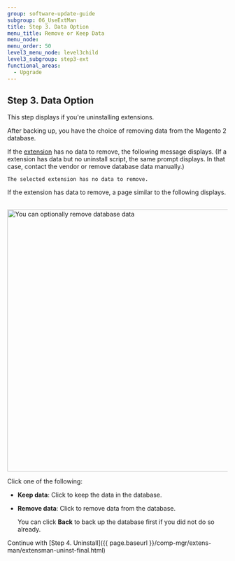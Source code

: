 ```yaml
---
group: software-update-guide
subgroup: 06_UseExtMan
title: Step 3. Data Option
menu_title: Remove or Keep Data
menu_node:
menu_order: 50
level3_menu_node: level3child
level3_subgroup: step3-ext
functional_areas:
  - Upgrade
---
```


## Step 3. Data Option

This step displays if you're uninstalling extensions.

After backing up, you have the choice of removing data from the Magento 2 database.

If the [extension](https://glossary.magento.com/extension) has no data to remove, the following message displays. (If a extension has data but no uninstall script, the same prompt displays. In that case, contact the vendor or remove database data manually.)

	The selected extension has no data to remove.

If the extension has data to remove, a page similar to the following displays.

&nbsp;&nbsp;&nbsp;&nbsp;&nbsp;&nbsp;<img src="{{ site.baseurl }}/common/images/cman_uninstall-data.png" width="600px" alt="You can optionally remove database data">

Click one of the following:

*	**Keep data**: Click to keep the data in the database.
*	**Remove data**: Click to remove data from the database. 

	You can click **Back** to back up the database first if you did not do so already.

Continue with [Step 4. Uninstall]({{ page.baseurl }}/comp-mgr/extens-man/extensman-uninst-final.html)

